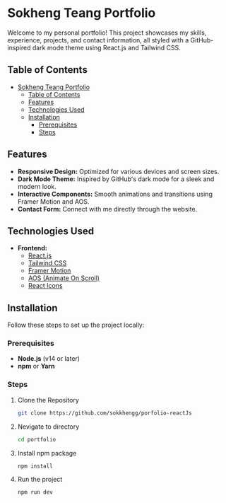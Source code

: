 # Sokheng Teang Portfolio

Welcome to my personal portfolio! This project showcases my skills, experience, projects, and contact information, all styled with a GitHub-inspired dark mode theme using React.js and Tailwind CSS.

## Table of Contents

- [Sokheng Teang Portfolio](#sokheng-teang-portfolio)
  - [Table of Contents](#table-of-contents)
  - [Features](#features)
  - [Technologies Used](#technologies-used)
  - [Installation](#installation)
    - [Prerequisites](#prerequisites)
    - [Steps](#steps)


## Features

- **Responsive Design:** Optimized for various devices and screen sizes.
- **Dark Mode Theme:** Inspired by GitHub's dark mode for a sleek and modern look.
- **Interactive Components:** Smooth animations and transitions using Framer Motion and AOS.
- **Contact Form:** Connect with me directly through the website.

## Technologies Used

- **Frontend:**
  - [React.js](https://reactjs.org/)
  - [Tailwind CSS](https://tailwindcss.com/)
  - [Framer Motion](https://www.framer.com/motion/)
  - [AOS (Animate On Scroll)](https://michalsnik.github.io/aos/)
  - [React Icons](https://react-icons.github.io/react-icons/)

## Installation

Follow these steps to set up the project locally:

### Prerequisites

- **Node.js** (v14 or later)
- **npm** or **Yarn**

### Steps

1. Clone the Repository

   ```bash
   git clone https://github.com/sokkhengg/porfolio-reactJs

2. Nevigate to directory
    ```bash
   cd portfolio

3. Install npm package
    ```bash
   npm install

3. Run the project
    ```bash
   npm run dev 



